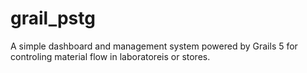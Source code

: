 # grail_pstg

A simple dashboard and management system powered by Grails 5 for controling material flow in laboratoreis or stores.
